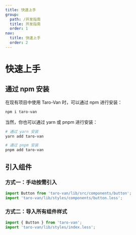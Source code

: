 ```yaml
---
title: 快速上手
group:
  path: /开发指南
  title: 开发指南
  order: 1
nav:
  title: 快速上手
  order: 2
---
```


# 快速上手

## 通过 npm 安装

在现有项目中使用 Taro-Van 时，可以通过 npm 进行安装：

```bash
npm i taro-van
```

当然，你也可以通过 yarn 或 pnpm 进行安装：

```bash
# 通过 yarn 安装
yarn add taro-van

# 通过 pnpm 安装
pnpm add taro-van
```

## 引入组件

### 方式一：手动按需引入

```jsx | pure
import Button from 'taro-van/lib/src/components/button';
import 'taro-van/lib/styles/components/button.less';
```

### 方式二：导入所有组件样式

```jsx | pure
import { Button } from 'taro-van';
import 'taro-van/lib/styles/index.less';
```

